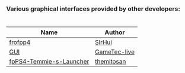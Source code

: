 
### Various graphical interfaces provided by other developers:

#
| Name  | Author |
| ------------- | ------------- |
| [frofpp4](frofpp4)  | [SlrHui](https://github.com/SlrHui)  |
| [GUI](GUI)  | [GameTec-live](https://github.com/GameTec-live)  |
| [fpPS4-Temmie-s-Launcher](https://github.com/themitosan/fpPS4-Temmie-s-Launcher)  | [themitosan](https://github.com/themitosan)  |
